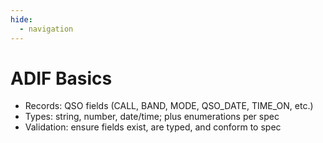 ```yaml
---
hide:
  - navigation
---
```


# ADIF Basics

- Records: QSO fields (CALL, BAND, MODE, QSO_DATE, TIME_ON, etc.)
- Types: string, number, date/time; plus enumerations per spec
- Validation: ensure fields exist, are typed, and conform to spec
